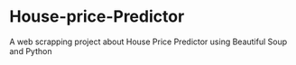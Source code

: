 # House-price-Predictor
A web scrapping project about House Price Predictor using Beautiful Soup and Python
